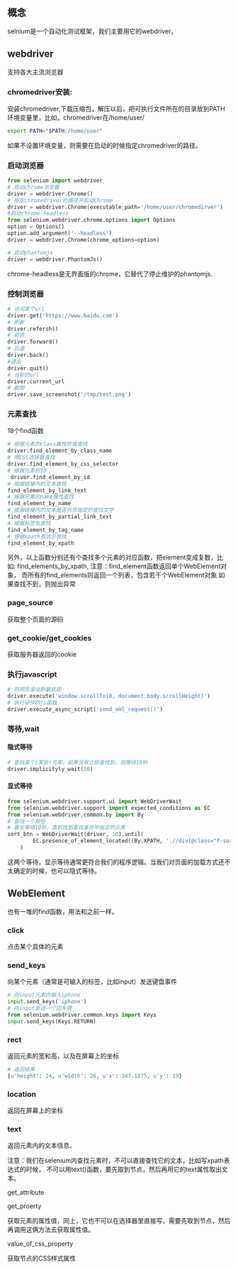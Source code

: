 ## 概念

selnium是一个自动化测试框架，我们主要用它的webdriver。



## webdriver

支持各大主流浏览器

### chromedriver安装:

安装chromedriver,下载压缩包，解压以后，把可执行文件所在的目录放到PATH环境变量里，比如，chromedriver在/home/user/

```bash
export PATH="$PATH:/home/user"
```

如果不设置环境变量，则需要在启动的时候指定chromedriver的路径。



### 启动浏览器

```python
from selenium import webdriver
# 启动chrome浏览器
driver = webdriver.Chrome()
# 指定chromedriver的路径并启动Chrome
driver = webdriver.Chrome(executable_path='/home/user/chromedirver')
#启动chrome-headless
from selenium.webdriver.chrome.options import Options
option = Options()
option.add_argument('--headless')
driver = webdriver.Chrome(chrome_options=option)

# 启动phantomjs
driver = webdriver.PhantomJs()
```

chrome-headless是无界面版的chrome，它替代了停止维护的phantomjs.

### 控制浏览器

```python
# 访问某个url
driver.get('https://www.baidu.com')
# 刷新
driver.refersh()
# 前进
driver.forward()
# 后退
driver.back()
#退出
driver.quit()
# 当前的url
driver.current_url
# 截图
driver.save_screenshot('/tmp/test.png')
```



### 元素查找

18个find函数

```python
# 根据元素的class属性的值查找 
driver.find_element_by_class_name
# 用CSS选择器查找
driver.find_element_by_css_selector
# 根据元素的ID
 driver.find_element_by_id
# 根据链接内的文本查找
find_element_by_link_text
# 根据元素的name属性查找 
find_element_by_name
# 根据链接内的文本是否包含指定的查找文字
find_element_by_partial_link_text
# 根据标签名查找
find_element_by_tag_name
# 根据xpath表达示查找 
find_element_by_xpath
```

另外，以上函数分别还有个查找多个元素的对应函数，把element变成复数，比如: find_elements_by_xpath,
注意：find_element函数返回单个WebElement对象，
而所有的find_elements则返回一个列表，包含若干个WebElement对象
如果查找不到，则抛出异常



### page_source

获取整个页面的源码

### get_cookie/get_cookies

获取服务器返回的cookie



### 执行javascript

```python
# 将网页滚动到最底部
driver.execute('window.scrollTo(0, document.body.scrollHeight)')
# 执行异步的js函数
driver.execute_async_script('send_xml_request()')
```



### 等待,wait

#### 隐式等待

```python
# 查找某个(某些)元素，如果没有立即查找到，则等待10秒
driver.implicityly_wait(10)
```

#### 显式等待

```python
from selenium.webdriver.support.ui import WebDriverWait
from selenium.webdriver.support import expected_conditions as EC
from selenium.webdriver.common.by import By
# 查找一个按钮
# 最长等待10秒，直到找到查找条件中指定的元素
sort_btn = WebDriverWait(driver, 10).until(
        EC.presence_of_element_located((By.XPATH, './/div[@class="f-sort"]/a[2]'))
    )

```

这两个等待，显示等待通常更符合我们的程序逻辑。当我们对页面的加载方式还不太确定的时候，也可以隐式等待。

## WebElement



也有一堆的find函数，用法和之前一样。

### click

点击某个具体的元素

### send_keys

向某个元素（通常是可输入的标签，比如input）发送键盘事件

```python
# 向input元素内输入iphone
input.send_keys('iphone')
# 向input发送一个回车键
from selenium.webdriver.common.keys import Keys
input.send_keys(Keys.RETURN)
```

### rect

返回元素的宽和高，以及在屏幕上的坐标

```python
# 返回结果
{u'height': 24, u'width': 26, u'x': 347.1875, u'y': 19}
```

### location

返回在屏幕上的坐标

### text

返回元素内的文本信息、

注意：我们在selenium内查找元素时，不可以直接查找它的文本，比如写xpath表达式的时候， 不可以用text()函数，要先取到节点，然后再用它的text属性取出文本。



get_attribute

get_proerty

获取元素的属性值，同上，它也不可以在选择器里直接写，需要先取到节点，然后再调用这俩方法去获取属性值。

value_of_css_property

获取节点的CSS样式属性

